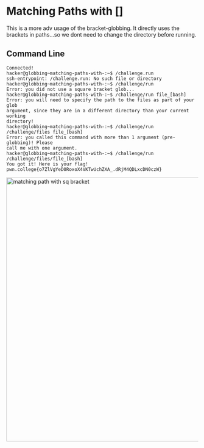 # Matching Paths with []
This is a more adv usage of the bracket-globbing. It directly uses the brackets in paths...so we dont need to change the directory before running.
## Command Line
```
Connected!
hacker@globbing~matching-paths-with-:~$ /challenge.run
ssh-entrypoint: /challenge.run: No such file or directory
hacker@globbing~matching-paths-with-:~$ /challenge/run
Error: you did not use a square bracket glob...
hacker@globbing~matching-paths-with-:~$ /challenge/run file_[bash]
Error: you will need to specify the path to the files as part of your glob
argument, since they are in a different directory than your current working
directory!
hacker@globbing~matching-paths-with-:~$ /challenge/run /challenge/files file_[bash]
Error: you called this command with more than 1 argument (pre-globbing)! Please
call me with one argument.
hacker@globbing~matching-paths-with-:~$ /challenge/run /challenge/files/file_[bash]
You got it! Here is your flag!
pwn.college{o7ZlVgYeD0RoxoX4VKTwUchZXA_.dRjM4QDLxcDN0czW}
```
<img width="692" alt="matching path with sq bracket" src="https://github.com/user-attachments/assets/c01da9c2-1710-43f8-b016-8e167faa9a7e">
